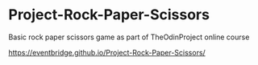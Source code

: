# Project-Rock-Paper-Scissors

Basic rock paper scissors game as part of TheOdinProject online course

https://eventbridge.github.io/Project-Rock-Paper-Scissors/
